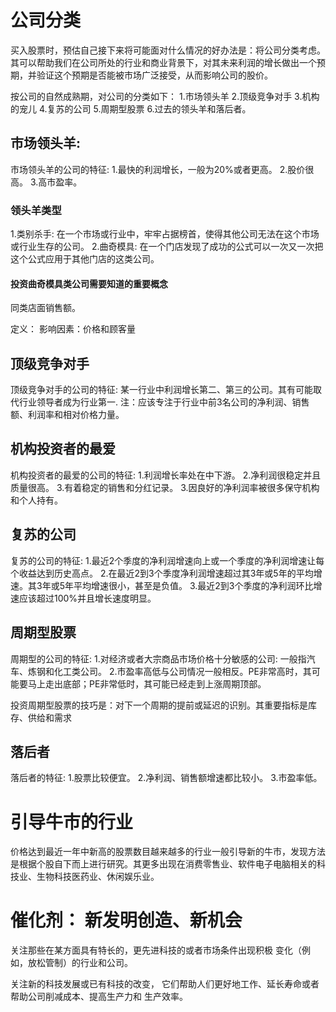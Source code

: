 # 公司分类
买入股票时，预估自己接下来将可能面对什么情况的好办法是：将公司分类考虑。其可以帮助我们在公司所处的行业和商业背景下，对其未来利润的增长做出一个预期，并验证这个预期是否能被市场广泛接受，从而影响公司的股价。

按公司的自然成熟期，对公司的分类如下：
1.市场领头羊
2.顶级竞争对手
3.机构的宠儿
4.复苏的公司
5.周期型股票
6.过去的领头羊和落后者。

## 市场领头羊: 
市场领头羊的公司的特征:
1.最快的利润增长，一般为20%或者更高。
2.股价很高。
3.高市盈率。

### 领头羊类型
1.类别杀手: 在一个市场或行业中，牢牢占据榜首，使得其他公司无法在这个市场或行业生存的公司。
2.曲奇模具: 在一个门店发现了成功的公式可以一次又一次把这个公式应用于其他门店的这类公司。

#### 投资曲奇模具类公司需要知道的重要概念
同类店面销售额。

定义：
影响因素：价格和顾客量

## 顶级竞争对手
顶级竞争对手的公司的特征:
某一行业中利润增长第二、第三的公司。其有可能取代行业领导者成为行业第一.
注：应该专注于行业中前3名公司的净利润、销售额、利润率和相对价格力量。

## 机构投资者的最爱
机构投资者的最爱的公司的特征:
1.利润增长率处在中下游。
2.净利润很稳定并且质量很高。
3.有着稳定的销售和分红记录。
3.因良好的净利润率被很多保守机构和个人持有。

## 复苏的公司
复苏的公司的特征:
1.最近2个季度的净利润增速向上或一个季度的净利润增速让每个收益达到历史高点。
2.在最近2到3个季度净利润增速超过其3年或5年的平均增速。其3年或5年平均增速很小，甚至是负值。
3.最近2到3个季度的净利润环比增速应该超过100%并且增长速度明显。

## 周期型股票
周期型的公司的特征:
1.对经济或者大宗商品市场价格十分敏感的公司: 一般指汽车、炼钢和化工类公司。
2.市盈率高低与公司情况一般相反。PE非常高时，其可能要马上走出底部；PE非常低时，其可能已经走到上涨周期顶部。

投资周期型股票的技巧是：对下一个周期的提前或延迟的识别。其重要指标是库存、供给和需求

## 落后者
落后者的特征:
1.股票比较便宜。
2.净利润、销售额增速都比较小。
3.市盈率低。

# 引导牛市的行业
价格达到最近一年中新高的股票数目越来越多的行业一般引导新的牛市，发现方法是根据个股自下而上进行研究。其更多出现在消费零售业、软件电子电脑相关的科技业、生物科技医药业、休闲娱乐业。

# 催化剂： 新发明创造、新机会
关注那些在某方面具有特长的，更先进科技的或者市场条件出现积极 变化（例如，放松管制）的行业和公司。

关注新的科技发展或已有科技的改变， 它们帮助人们更好地工作、延长寿命或者帮助公司削减成本、提高生产力和 生产效率。



